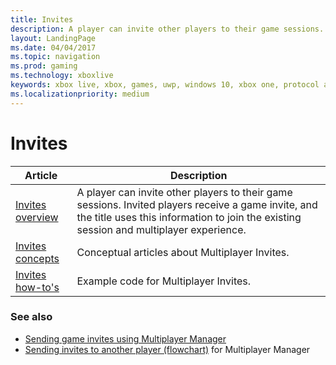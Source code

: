 ```yaml
---
title: Invites
description: A player can invite other players to their game sessions. Invited players receive a game invite, and the title uses this information to join the existing session and multiplayer experience.
layout: LandingPage
ms.date: 04/04/2017
ms.topic: navigation
ms.prod: gaming
ms.technology: xboxlive
keywords: xbox live, xbox, games, uwp, windows 10, xbox one, protocol activation, multiplayer
ms.localizationpriority: medium
---
```


# Invites

| Article | Description |
|---------|-------------|
| [Invites overview](live-multiplayer-invites-overview.md) | A player can invite other players to their game sessions. Invited players receive a game invite, and the title uses this information to join the existing session and multiplayer experience. |
| [Invites concepts](concepts/live-invites-concepts-nav.md) | Conceptual articles about Multiplayer Invites. |
| [Invites how-to's](how-to/live-invites-howto-nav.md) | Example code for Multiplayer Invites. |


### See also

* [Sending game invites using Multiplayer Manager](../mpm/how-to/live-send-game-invites.md)
* [Sending invites to another player (flowchart)](../mpm/concepts/flowcharts/live-mpm-send-invites.md) for Multiplayer Manager
